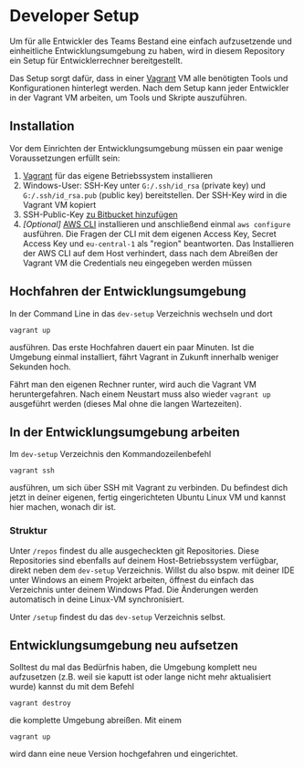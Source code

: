 Developer Setup
===============

Um für alle Entwickler des Teams Bestand eine einfach aufzusetzende und einheitliche Entwicklungsumgebung zu haben, wird in diesem Repository ein Setup für Entwicklerrechner bereitgestellt.

Das Setup sorgt dafür, dass in einer [Vagrant](https://www.vagrantup.com/) VM alle benötigten Tools und Konfigurationen hinterlegt werden. Nach dem Setup kann jeder Entwickler in der Vagrant VM arbeiten, um Tools und Skripte auszuführen.

## Installation
Vor dem Einrichten der Entwicklungsumgebung müssen ein paar wenige Voraussetzungen erfüllt sein:

  1. [Vagrant](https://www.vagrantup.com/downloads.html) für das eigene Betriebssystem installieren
  2. Windows-User: SSH-Key unter `G:/.ssh/id_rsa` (private key) und `G:/.ssh/id_rsa.pub` (public key) bereitstellen. Der SSH-Key wird in die Vagrant VM kopiert
  3. SSH-Public-Key [zu Bitbucket hinzufügen](https://bitbucket.scm.otto.de/plugins/servlet/ssh/account/keys)
  4. *[Optional]* [AWS CLI](https://aws.amazon.com/cli/) installieren und anschließend einmal `aws configure` ausführen. Die Fragen der CLI mit dem eigenen Access Key, Secret Access Key und `eu-central-1` als "region" beantworten. Das Installieren der AWS CLI auf dem Host verhindert, dass nach dem Abreißen der Vagrant VM die Credentials neu eingegeben werden müssen

## Hochfahren der Entwicklungsumgebung
In der Command Line in das `dev-setup` Verzeichnis wechseln und dort

    vagrant up

ausführen. Das erste Hochfahren dauert ein paar Minuten. Ist die Umgebung einmal installiert, fährt Vagrant in Zukunft innerhalb weniger Sekunden hoch.

Fährt man den eigenen Rechner runter, wird auch die Vagrant VM heruntergefahren. Nach einem Neustart muss also wieder `vagrant up` ausgeführt werden (dieses Mal ohne die langen Wartezeiten).

## In der Entwicklungsumgebung arbeiten
Im `dev-setup` Verzeichnis den Kommandozeilenbefehl

    vagrant ssh

ausführen, um sich über SSH mit Vagrant zu verbinden. Du befindest dich jetzt in deiner eigenen, fertig eingerichteten Ubuntu Linux VM und kannst hier machen, wonach dir ist.

### Struktur
Unter `/repos` findest du alle ausgecheckten git Repositories. Diese Repositories sind ebenfalls auf deinem Host-Betriebssystem verfügbar, direkt neben dem `dev-setup` Verzeichnis. Willst du also bspw. mit deiner IDE unter Windows an einem Projekt arbeiten, öffnest du einfach das Verzeichnis unter deinem Windows Pfad. Die Änderungen werden automatisch in deine Linux-VM synchronisiert.

Unter `/setup` findest du das `dev-setup` Verzeichnis selbst.

## Entwicklungsumgebung neu aufsetzen
Solltest du mal das Bedürfnis haben, die Umgebung komplett neu aufzusetzen (z.B. weil sie kaputt ist oder lange nicht mehr aktualisiert wurde) kannst du mit dem Befehl

    vagrant destroy

die komplette Umgebung abreißen. Mit einem

    vagrant up

wird dann eine neue Version hochgefahren und eingerichtet.
